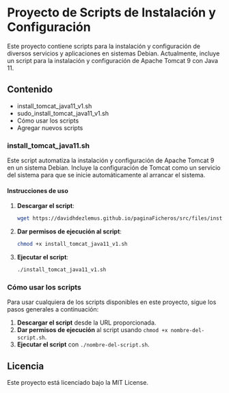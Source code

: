 # Proyecto de Scripts de Instalación y Configuración

Este proyecto contiene scripts para la instalación y configuración de diversos servicios y aplicaciones en sistemas Debian. Actualmente, incluye un script para la instalación y configuración de Apache Tomcat 9 con Java 11.

## Contenido

- install_tomcat_java11_v1.sh
- sudo_install_tomcat_java11_v1.sh
- Cómo usar los scripts
- Agregar nuevos scripts

### install_tomcat_java11.sh

Este script automatiza la instalación y configuración de Apache Tomcat 9 en un sistema Debian. Incluye la configuración de Tomcat como un servicio del sistema para que se inicie automáticamente al arrancar el sistema.

#### Instrucciones de uso

1. **Descargar el script**:
   ```bash
   wget https://davidhdezlemus.github.io/paginaFicheros/src/files/install_tomcat_java11_v1.sh
   ```

2. **Dar permisos de ejecución al script**:
   ```bash
   chmod +x install_tomcat_java11_v1.sh
   ```

3. **Ejecutar el script**:
   ```bash
   ./install_tomcat_java11_v1.sh
   ```

### Cómo usar los scripts

Para usar cualquiera de los scripts disponibles en este proyecto, sigue los pasos generales a continuación:

1. **Descargar el script** desde la URL proporcionada.
2. **Dar permisos de ejecución** al script usando `chmod +x nombre-del-script.sh`.
3. **Ejecutar el script** con `./nombre-del-script.sh`.

## Licencia

Este proyecto está licenciado bajo la MIT License.
